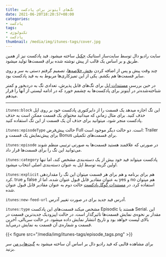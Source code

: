 ```yaml
---
title: تگ‌های آیتونز برای پادکست
date: 2021-06-20T18:20:57+08:00
categories:
- پادکست
tags:
- تکنولوژی
- پادکست
thumbnail: /media/img/itunes-tags/cover.jpg
---
```


سایت رادیو دال توسط سایت‌ساز استاتیک [جکیل](https://jekyllrb.com/) ساخته میشود. فید پادکست نیز از همین طریق و بر اساس یک قالب از پیش نوشته شده برای قسمت‌ها تولید میشود.

چند وقت پیش و پس از اضافه کردن [بخش خلاصه‌ها](https://radiodaal.ir/summaries)، تصمیم گرفتم دستی به سر و روی سایر قسمت‌ها هم بکشم. یکی از این تمیزکاری‌ها مربوط به به فید پادکست بود.

در حین بررسی [مستندات اپل](https://help.apple.com/itc/podcasts_connect/?lang=en#/itcb54353390) برای تگ‌های قابل پذیرش، تعدادی تگ به دردبخور و کمتر شناخته‌شده‌تر در آیتونز برای پادکست‌ها به چشمم خورد که در ادامه لیستی از آنها را قرار میدهم.

---

`‍itunes:block`
این تگ اجازه میدهد یک قسمت را از دایرکتوری پادکست خود بر روی اپل حذف کنید. برای مثال زمانی که میدانید محتوای یک قسمت ممکن است به حذف پادکست منجر شود، میتوانید برای حذف آن یک قسمت از این تگ استفاده کنید.

`itunes:episodeType`
حالت پیش‌فرض Full است. دو حالت دیگر موجود است: Trailer برای پیش‌نمایش یک قسمت و Bonus برای قسمت‌‌های تکمیلی.

`itunes:episode`
در صورتی که علاقمند هستید قسمت‌ها به صورتی ترتیبی منظم شوند می‌توانید این تگ را برای قسمت‌ها قرار داد.

`itunes:category`
پادکست میتواند فید خود بیش از یک دسته‌بندی مشخص کند، اما تنها اولین گزینه توسط اپل به عنوان دسته‌بندی اصلی انتخاب میشود.

`itunes:explicit`
هم برای برنامه و هم برای هر قسمت میتوان این تگ را مقداردهی کرد. true و false به عنوان مقادیر قابل قبول عنوان شده، اما از yes و no هم میتوان استفاده کرد. در [مستندات گوگل‌پادکست](https://support.google.com/podcast-publishers/answer/9889544) حالت دوم به عنوان مقادیر قابل قبول عنوان شده.

`itunes:new-feed-url`
آدرس فید جدید برای در صورت تغییر آدرس.

`itunes:type`
مشخص میکند قسمت‌های این پادکست Episodic هستند یا Serial. این مقدار بر نحوه‌ی نمایش قسمت‌ها تاثیرگذار است. در حالت اپیزودیک جدیدترین قسمت در بالای لیست خواهد بود و تاریخ انتشار نمایش داده میشود. در حالت سریالی، آخرین قسمت و شماره‌ی آن قسمت به نمایش درمی‌آید.

{{< figure src="/media/img/itunes-tags/episode_tags.png" >}}

برای مشاهده قالبی که فید رادیو دال بر اساس آن ساخته میشود به [گیت‌هاب من](https://github.com/arashThr/radioDaal) سر بزنید.
